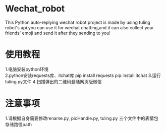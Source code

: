# Wechat_robot
This Python auto-replying wechat robot project is made by using tuling robot's api.you can use it for wechat chatting,and it can also collect your friends' emoji and send it after they sending to you!

# 使用教程
1.电脑安装python环境<br>
2.python安装requests库、itchat库
pip install requests
pip install itchat
3.运行tuling.py文件
4.扫描弹出的二维码登陆网页版微信

# 注意事项
1.请根据自身需要修改rename.py, picHandle.py, tuling.py 三个文件中的表情包存储路径path
